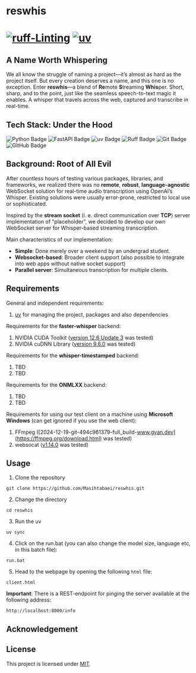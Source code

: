 # reswhis 

[![ruff-Linting](https://github.com/Masihtabaei/reswhis/actions/workflows/ruff.yml/badge.svg)](https://github.com/Masihtabaei/reswhis/actions/workflows/ruff.yml) 
[![uv](https://github.com/Masihtabaei/reswhis/actions/workflows/uv.yml/badge.svg)](https://github.com/Masihtabaei/reswhis/actions/workflows/uv.yml)
</br>
=======
## A Name Worth Whispering  

We all know the struggle of naming a project—it’s almost as hard as the project itself. But every creation deserves a name, and this one is no exception. Enter **reswhis**—a blend of **Re**mote **S**treaming **Whis**per. Short, sharp, and to the point, just like the seamless speech-to-text magic it enables. A whisper that travels across the web, captured and transcribe in real-time. 


## Tech Stack: Under the Hood

![Python Badge](https://img.shields.io/badge/Python-3776AB?logo=python&logoColor=fff&style=flat-square)
![FastAPI Badge](https://img.shields.io/badge/FastAPI-009688?logo=fastapi&logoColor=fff&style=flat-square)
![uv Badge](https://img.shields.io/badge/uv-DE5FE9?logo=uv&logoColor=fff&style=flat-square)
![Ruff Badge](https://img.shields.io/badge/Ruff-D7FF64?logo=ruff&logoColor=000&style=flat-square)
![Git Badge](https://img.shields.io/badge/Git-F05032?logo=git&logoColor=fff&style=flat-square)
![GitHub Badge](https://img.shields.io/badge/GitHub-181717?logo=github&logoColor=fff&style=flat-square)

## Background: Root of All Evil

After countless hours of testing various packages, libraries, and frameworks, we realized there was no **remote**, **robust**, **language-agnostic** WebSocket solution for real-time audio transcription using OpenAI’s Whisper. Existing solutions were usually error-prone, restricted to local use or sophisticated.

Inspired by the **stream socket** (i. e. direct communication over **TCP**) server implementation of "placeholder", we decided to develop our own WebSocket server for Whisper-based streaming transcription.

Main characteristics of our implementation:
- **Simple**: Done merely over a weekend by an undergrad student.
- **Websocket-based**: Broader client support (also possible to integrate into web apps without native socket support)
- **Parallel server**: Simultaneous transcription for multiple clients.

## Requirements

General and independent requirements:

1. [uv](https://docs.astral.sh/uv/getting-started/installation/) for managing the project, packages and also dependencies

Requirements for the **faster-whisper** backend:

1. NVIDIA CUDA Toolkit ([version 12.6 Update 3](https://developer.nvidia.com/cuda-downloads) was tested)
2. NVIDIA cuDNN Library ([version 9.6.0](https://developer.nvidia.com/cudnn-downloads) was tested)

Requirements for the **whisper-timestamped** backend:

1. TBD
2. TBD

Requirements for the **ONMLXX** backend:

1. TBD
2. TBD

Requirements for using our test client on a machine using **Microsoft Windows** (can get ignored if you use the web client):

1. FFmpeg ([2024-12-19-git-494c961379-full_build-www.gyan.dev](https://ffmpeg.org/download.html) was tested)
2. websocat ([v1.14.0](https://github.com/vi/websocat/releases/tag/v1.14.0) was tested)
## Usage


1. Clone the repository
```
git clone https://github.com/Masihtabaei/reswhis.git
```
2. Change the directory
```
cd reswhis
```
3. Run the uv
```
uv sync
```
4. Click on the run.bat (you can also change the model size, language etc, in this batch file):
```
run.bat
```
5. Head to the webpage by opening the following `html` file:
```
client.html
```

**Important**: There is a REST-endpoint for pinging the server available at the following address:
```
http://localhost:8000/info
```

## Acknowledgement



## License

This project is licensed under [MIT][0].


[0]: https://github.com/Masihtabaei/reswhis/blob/main/LICENSE
